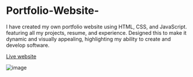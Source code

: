 # Portfolio-Website-
I have created my own portfolio website using HTML, CSS, and JavaScript. featuring all my projects, resume, and experience. Designed this to make it dynamic and visually appealing, highlighting my ability to create and develop software.

[Live website](http://abdulahin.com/)

![image](https://github.com/AbdulahiN/Portfolio-Website-/assets/127696330/78b4e7dd-095c-4908-a98f-9627dfe67c25)
